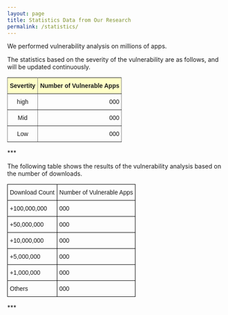```yaml
---
layout: page
title: Statistics Data from Our Research
permalink: /statistics/
---
```


We performed vulnerability analysis on millions of apps.

The statistics based on the severity of the vulnerability are as follows, and will be updated continuously.

<style type="text/css">
.tg  {border-collapse:collapse;border-spacing:0;}
.tg td{font-family:Arial, sans-serif;font-size:14px;padding:10px 5px;border-style:solid;border-width:1px;overflow:hidden;word-break:normal;border-color:black;}
.tg th{font-family:Arial, sans-serif;font-size:14px;font-weight:normal;padding:10px 5px;border-style:solid;border-width:1px;overflow:hidden;word-break:normal;border-color:black;}
.tg .tg-c3ow{border-color:inherit;text-align:center;vertical-align:top}
.tg .tg-py60{font-weight:bold;background-color:#ffffc7;border-color:inherit;text-align:center;vertical-align:top}
.tg .tg-dvpl{border-color:inherit;text-align:right;vertical-align:top}
</style>
<table class="tg">
  <tr>
    <th class="tg-py60">Severtity</th>
    <th class="tg-py60">Number of Vulnerable Apps</th>
  </tr>
  <tr>
    <td class="tg-c3ow">high</td>
    <td class="tg-dvpl">000</td>
  </tr>
  <tr>
    <td class="tg-c3ow">Mid</td>
    <td class="tg-dvpl">000</td>
  </tr>
  <tr>
    <td class="tg-c3ow">Low</td>
    <td class="tg-dvpl">000</td>
  </tr>
</table>
***

The following table shows the results of the vulnerability analysis based on the number of downloads.

<style type="text/css">
.tg  {border-collapse:collapse;border-spacing:0;}
.tg td{font-family:Arial, sans-serif;font-size:14px;padding:10px 5px;border-style:solid;border-width:1px;overflow:hidden;word-break:normal;border-color:black;}
.tg th{font-family:Arial, sans-serif;font-size:14px;font-weight:normal;padding:10px 5px;border-style:solid;border-width:1px;overflow:hidden;word-break:normal;border-color:black;}
.tg .tg-c3ow{border-color:inherit;text-align:center;vertical-align:top}
.tg .tg-py60{font-weight:bold;background-color:#ffffc7;border-color:inherit;text-align:center;vertical-align:top}
.tg .tg-dvpl{border-color:inherit;text-align:right;vertical-align:top}
</style>
<table class="tg">
  <tr>
    <th class="tg-0pky">Download Count</th>
    <th class="tg-0pky">Number of Vulnerable Apps</th>
  </tr>
  <tr>
    <td class="tg-0pky">+100,000,000</td>
    <td class="tg-0pky">000</td>
  </tr>
  <tr>
    <td class="tg-0pky">+50,000,000</td>
    <td class="tg-0pky">000</td>
  </tr>
  <tr>
    <td class="tg-0pky">+10,000,000</td>
    <td class="tg-0pky">000</td>
  </tr>
  <tr>
    <td class="tg-0pky">+5,000,000</td>
    <td class="tg-0pky">000</td>
  </tr>
  <tr>
    <td class="tg-0pky">+1,000,000</td>
    <td class="tg-0pky">000</td>
  </tr>
  <tr>
    <td class="tg-0pky">Others</td>
    <td class="tg-0pky">000</td>
  </tr>
</table>
***
